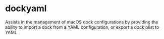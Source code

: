 # dockyaml
Assists in the management of macOS dock configurations by providing the ability to import a dock from a YAML configuration, or export a dock plist to YAML
